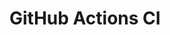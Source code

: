# GitHub Actions CI











































































































































































































































































































































































































































































































































































































































































































































































































































































